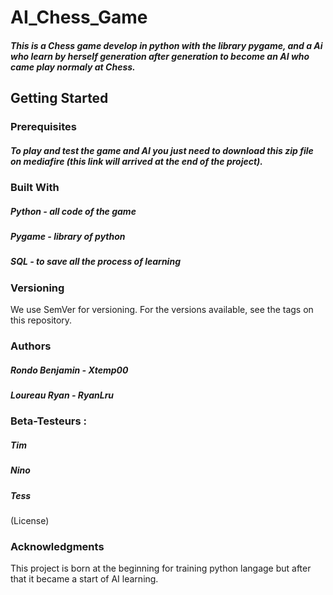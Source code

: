 # AI_Chess_Game
##### This is a Chess game develop in python with the library pygame, and a Ai who learn by herself generation after generation to become an AI who came play normaly at Chess.

## Getting Started


### Prerequisites
##### To play and test the game and AI you just need to download this zip file on mediafire (this link will arrived at the end of the project).


### Built With
##### Python - all code of the game
##### Pygame - library of python
##### SQL - to save all the process of learning

### Versioning
We use SemVer for versioning. For the versions available, see the tags on this repository.

### Authors
##### Rondo Benjamin - Xtemp00
##### Loureau Ryan - RyanLru


### Beta-Testeurs :
##### Tim 
##### Nino
##### Tess
(License)


### Acknowledgments
This project is born at the beginning for training python langage but after that it became a start of AI learning.
